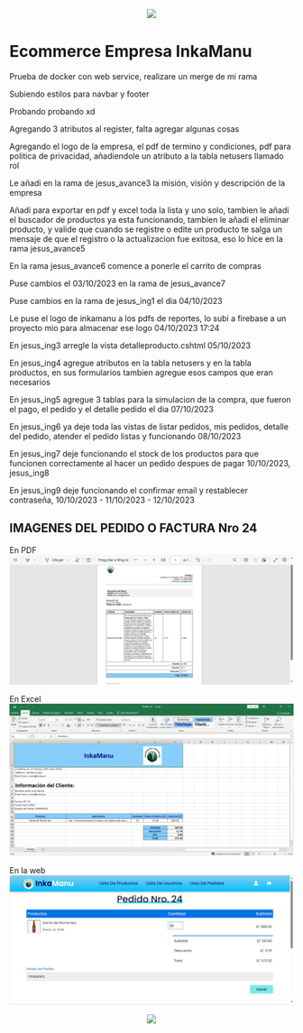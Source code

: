 <p align="center">
  <img src="https://user-images.githubusercontent.com/73097560/115834477-dbab4500-a447-11eb-908a-139a6edaec5c.gif">
</p>

# Ecommerce Empresa InkaManu

Prueba de docker con web service, realizare un merge de mi rama

Subiendo estilos para navbar y footer

Probando probando xd

Agregando 3 atributos al register, falta agregar algunas cosas

Agregando el logo de la empresa, el pdf de termino y condiciones, pdf para politica de privacidad,
añadiendole un atributo a la tabla netusers llamado rol


Le añadi en la rama de jesus_avance3 la misión, visión y descripción de la empresa


Añadi para exportar en pdf y excel toda la lista y uno solo, tambien le añadi el buscador de productos ya esta funcionando, tambien le añadi el eliminar producto, y valide que cuando se registre o edite un producto te salga un mensaje de que el registro o la actualizacion fue exitosa, eso lo hice en la rama jesus_avance5

En la rama jesus_avance6 comence a ponerle el carrito de compras

Puse cambios el 03/10/2023 en la rama de jesus_avance7

Puse cambios en la rama de jesus_ing1 el dia 04/10/2023

Le puse el logo de inkamanu a los pdfs de reportes, lo subi a  firebase a un proyecto mio para almacenar ese logo 04/10/2023   17:24

En jesus_ing3 arregle la vista detalleproducto.cshtml 05/10/2023

En jesus_ing4 agregue atributos en la tabla netusers y en la tabla productos, en sus formularios tambien agregue esos campos que eran necesarios

En jesus_ing5 agregue 3 tablas para la simulacion de la compra, que fueron el pago, el pedido y el detalle pedido el dia 07/10/2023

En jesus_ing6 ya deje toda las vistas de listar pedidos, mis pedidos, detalle del pedido, atender el pedido listas y funcionando 08/10/2023

En jesus_ing7 deje funcionando el stock de los productos para que funcionen correctamente al hacer un pedido despues de pagar 10/10/2023, jesus_ing8

En jesus_ing9 deje funcionando el confirmar email y restablecer contraseña, 10/10/2023 - 11/10/2023 - 12/10/2023

## IMAGENES DEL PEDIDO O FACTURA Nro 24
En PDF
![Alt text](image.png)

En Excel
![Alt text](image-1.png)

En la web
![Alt text](image-2.png)

<p align="center">
  <img src="https://user-images.githubusercontent.com/73097560/115834477-dbab4500-a447-11eb-908a-139a6edaec5c.gif">
</p>
